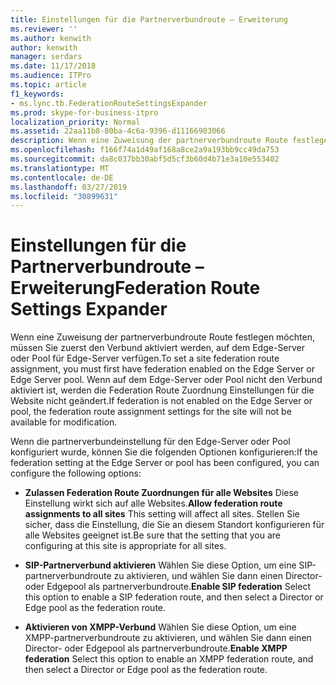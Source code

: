 ```yaml
---
title: Einstellungen für die Partnerverbundroute – Erweiterung
ms.reviewer: ''
ms.author: kenwith
author: kenwith
manager: serdars
ms.date: 11/17/2018
ms.audience: ITPro
ms.topic: article
f1_keywords:
- ms.lync.tb.FederationRouteSettingsExpander
ms.prod: skype-for-business-itpro
localization_priority: Normal
ms.assetid: 22aa11b8-80ba-4c6a-9396-d11166903066
description: Wenn eine Zuweisung der partnerverbundroute Route festlegen möchten, müssen Sie zuerst den Verbund aktiviert werden, auf dem Edge-Server oder Pool für Edge-Server verfügen. Wenn auf dem Edge-Server oder Pool nicht den Verbund aktiviert ist, werden die Federation Route Zuordnung Einstellungen für die Website nicht geändert.
ms.openlocfilehash: f166f74a1d49af168a8ce2a9a193bb9cc49da753
ms.sourcegitcommit: da8c037bb30abf5d5cf3b60d4b71e3a10e553402
ms.translationtype: MT
ms.contentlocale: de-DE
ms.lasthandoff: 03/27/2019
ms.locfileid: "30899631"
---
```

# <a name="federation-route-settings-expander"></a><span data-ttu-id="bc150-104">Einstellungen für die Partnerverbundroute – Erweiterung</span><span class="sxs-lookup"><span data-stu-id="bc150-104">Federation Route Settings Expander</span></span>
 
<span data-ttu-id="bc150-105">Wenn eine Zuweisung der partnerverbundroute Route festlegen möchten, müssen Sie zuerst den Verbund aktiviert werden, auf dem Edge-Server oder Pool für Edge-Server verfügen.</span><span class="sxs-lookup"><span data-stu-id="bc150-105">To set a site federation route assignment, you must first have federation enabled on the Edge Server or Edge Server pool.</span></span> <span data-ttu-id="bc150-106">Wenn auf dem Edge-Server oder Pool nicht den Verbund aktiviert ist, werden die Federation Route Zuordnung Einstellungen für die Website nicht geändert.</span><span class="sxs-lookup"><span data-stu-id="bc150-106">If federation is not enabled on the Edge Server or pool, the federation route assignment settings for the site will not be available for modification.</span></span>
  

<span data-ttu-id="bc150-107">Wenn die partnerverbundeinstellung für den Edge-Server oder Pool konfiguriert wurde, können Sie die folgenden Optionen konfigurieren:</span><span class="sxs-lookup"><span data-stu-id="bc150-107">If the federation setting at the Edge Server or pool has been configured, you can configure the following options:</span></span> 
  
- <span data-ttu-id="bc150-108">**Zulassen Federation Route Zuordnungen für alle Websites** Diese Einstellung wirkt sich auf alle Websites.</span><span class="sxs-lookup"><span data-stu-id="bc150-108">**Allow federation route assignments to all sites** This setting will affect all sites.</span></span> <span data-ttu-id="bc150-109">Stellen Sie sicher, dass die Einstellung, die Sie an diesem Standort konfigurieren für alle Websites geeignet ist.</span><span class="sxs-lookup"><span data-stu-id="bc150-109">Be sure that the setting that you are configuring at this site is appropriate for all sites.</span></span>
    
- <span data-ttu-id="bc150-110">**SIP-Partnerverbund aktivieren** Wählen Sie diese Option, um eine SIP-partnerverbundroute zu aktivieren, und wählen Sie dann einen Director- oder Edgepool als partnerverbundroute.</span><span class="sxs-lookup"><span data-stu-id="bc150-110">**Enable SIP federation** Select this option to enable a SIP federation route, and then select a Director or Edge pool as the federation route.</span></span>
    
- <span data-ttu-id="bc150-111">**Aktivieren von XMPP-Verbund** Wählen Sie diese Option, um eine XMPP-partnerverbundroute zu aktivieren, und wählen Sie dann einen Director- oder Edgepool als partnerverbundroute.</span><span class="sxs-lookup"><span data-stu-id="bc150-111">**Enable XMPP federation** Select this option to enable an XMPP federation route, and then select a Director or Edge pool as the federation route.</span></span>
    

